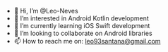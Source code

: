 - 👋 Hi, I’m @Leo-Neves
- 👀 I’m interested in Android Kotlin development
- 🌱 I’m currently learning iOS Swift development
- 💞️ I’m looking to collaborate on Android libraries
- 📫 How to reach me on: leo93santana@gmail.com

<!---
Leo-Neves/Leo-Neves is a ✨ special ✨ repository because its `README.md` (this file) appears on your GitHub profile.
You can click the Preview link to take a look at your changes.
--->
